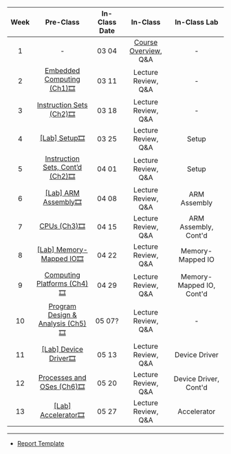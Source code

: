 |     Week    |     Pre-Class                                    | In-Class Date |            In-Class                 |     In-Class Lab                 |
|:-----------:|:----------------------------------------------------:|:--:|:-----------------------------:|:----------------------------------:|
|     1       |     -                                                | 03 04  |     [Course Overview](), Q&A     |     -                              |             -            |
|     2       |     [Embedded Computing (Ch1)](https://kau365-my.sharepoint.com/:b:/g/personal/taehwan_kim_kau_ac_kr/EdtqGpXjmFtKi2HdZ1dqukcBzb1e_L7AuEhUWq_eYYmdbw?e=ejefpN)[🎞️](https://kau365-my.sharepoint.com/:v:/g/personal/taehwan_kim_kau_ac_kr/EXdULA_2FyhGkiqfZ08IHEYBl0M7gbLn0ObIrfTcr9JGkw?e=HCVsgM)               | 03 11            |     Lecture Review, Q&A      |     -                              |
|     3       |     [Instruction Sets (Ch2)](https://kau365-my.sharepoint.com/:b:/g/personal/taehwan_kim_kau_ac_kr/Ec9H_DyGL0tHjd8e0JuiS0kB9cAa7_ImV6Qg0i92jyWfcQ?e=CyFI6D)[🎞️](https://kau365-my.sharepoint.com/:v:/g/personal/taehwan_kim_kau_ac_kr/EV42_ynd_ZBOg4dEspM7Xy8BQkfXAPD_N9fZYCoMjM1o4A?e=pccJ79)                  | 03 18           |     Lecture Review, Q&A      |     -                              |  
|     4       |     [[Lab] Setup]()[🎞️]()                              | 03 25          |     Lecture Review, Q&A      |     Setup                          | 
|     5       |     [Instruction Sets, Cont’d (Ch2)](https://kau365-my.sharepoint.com/:b:/g/personal/taehwan_kim_kau_ac_kr/EYWv0rHFrpZIogVU9i79JzoBd2ximMh-2pmx5f6G-6Rz-g?e=RLJIZy)[🎞️](https://kau365-my.sharepoint.com/:v:/g/personal/taehwan_kim_kau_ac_kr/EZ2mn5HBY41CjlNNA8q-cHsBpviz9WholhBo9P0hxzEIAQ?e=2othDG)            | 04 01         |     Lecture Review, Q&A      |     Setup                          | 
|     6       |     [[Lab] ARM Assembly]()[🎞️]()                        | 04 08         |     Lecture Review, Q&A      |     ARM Assembly                   | 
|     7       |     [CPUs (Ch3)]()[🎞️]()                                  | 04 15       |     Lecture Review, Q&A      |     ARM Assembly, Cont'd                   |
|     8       |     [[Lab] Memory-Mapped IO]()[🎞️]()                         | 04 22    |     Lecture Review, Q&A      |     Memory-Mapped IO               | 
|     9       |     [Computing Platforms (Ch4)]()[🎞️]()                       | 04 29   |     Lecture Review, Q&A      |     Memory-Mapped IO, Cont'd               |
|     10      |     [Program Design & Analysis (Ch5)]()[🎞️]()                | 05 07?  |     Lecture Review, Q&A      |     -                              |
|     11      |     [[Lab] Device Driver]()[🎞️]()                               | 05 13 |     Lecture Review, Q&A      |     Device Driver                  |
|     12      |     [Processes and OSes (Ch6)]()[🎞️]()             | 05 20 |     Lecture Review, Q&A      |     Device Driver, Cont'd                  | 
|     13      |     [[Lab] Accelerator]()[🎞️]()                                 | 05 27 |     Lecture Review, Q&A      |     Accelerator                    |
-----
* [Report Template]()
